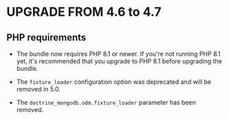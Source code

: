 UPGRADE FROM 4.6 to 4.7
=======================

## PHP requirements

* The bundle now requires PHP 8.1 or newer. If you're not running PHP 8.1 yet,
  it's recommended that you upgrade to PHP 8.1 before upgrading the bundle.

* The `fixture_loader` configuration option was deprecated and will be removed
  in 5.0.
* The `doctrine_mongodb.odm.fixture_loader` parameter has been removed.
